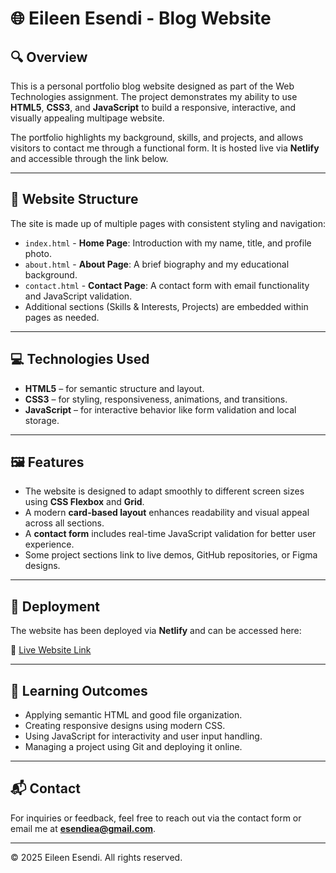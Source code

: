 # 🌐 Eileen Esendi - Blog Website

## 🔍 Overview
This is a personal portfolio blog website designed as part of the Web Technologies assignment. The project demonstrates my ability to use **HTML5**, **CSS3**, and **JavaScript** to build a responsive, interactive, and visually appealing multipage website.

The portfolio highlights my background, skills, and projects, and allows visitors to contact me through a functional form. It is hosted live via **Netlify** and accessible through the link below.

---

## 🧩 Website Structure

The site is made up of multiple pages with consistent styling and navigation:

- `index.html` - **Home Page**: Introduction with my name, title, and profile photo.
- `about.html` - **About Page**: A brief biography and my educational background.
- `contact.html` - **Contact Page**: A contact form with email functionality and JavaScript validation.
- Additional sections (Skills & Interests, Projects) are embedded within pages as needed.

---

## 💻 Technologies Used

- **HTML5** – for semantic structure and layout.
- **CSS3** – for styling, responsiveness, animations, and transitions.
- **JavaScript** – for interactive behavior like form validation and local storage.

---

## 🖼️ Features

- The website is designed to adapt smoothly to different screen sizes using **CSS Flexbox** and **Grid**.
- A modern **card-based layout** enhances readability and visual appeal across all sections.
- A **contact form** includes real-time JavaScript validation for better user experience.
- Some project sections link to live demos, GitHub repositories, or Figma designs.

---

## 🚀 Deployment

The website has been deployed via **Netlify** and can be accessed here:

🔗 [Live Website Link](https://esendi-final-project-webdev.netlify.app//)  


---

## 🎯 Learning Outcomes

- Applying semantic HTML and good file organization.
- Creating responsive designs using modern CSS.
- Using JavaScript for interactivity and user input handling.
- Managing a project using Git and deploying it online.

---

## 📬 Contact

For inquiries or feedback, feel free to reach out via the contact form or email me at **esendiea@gmail.com**.

---

© 2025 Eileen Esendi. All rights reserved.
